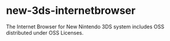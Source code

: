 # new-3ds-internetbrowser
The Internet Browser for New Nintendo 3DS system includes OSS distributed under OSS Licenses. 
